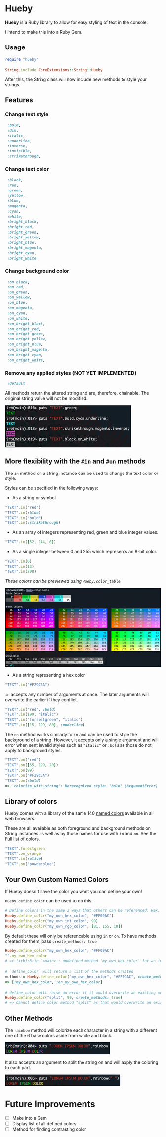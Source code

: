 # Hueby

**Hueby** is a Ruby library to allow for easy styling of text in the console.

I intend to make this into a Ruby Gem.

## Usage

```ruby
require "hueby"

String.include CoreExtensions::String::Hueby
```

After this, the String class will now include new methods to style your strings.

## Features

### Change text style

```ruby
 :bold,
 :dim,
 :italic,
 :underline,
 :inverse,
 :invisible,
 :strikethrough,
```

### Change text color
```ruby
 :black,
 :red,
 :green,
 :yellow,
 :blue,
 :magenta,
 :cyan,
 :white,
 :bright_black,
 :bright_red,
 :bright_green,
 :bright_yellow,
 :bright_blue,
 :bright_magenta,
 :bright_cyan,
 :bright_white
```

### Change background color
```ruby
 :on_black,
 :on_red,
 :on_green,
 :on_yellow,
 :on_blue,
 :on_magenta,
 :on_cyan,
 :on_white,
 :on_bright_black,
 :on_bright_red,
 :on_bright_green,
 :on_bright_yellow,
 :on_bright_blue,
 :on_bright_magenta,
 :on_bright_cyan,
 :on_bright_white,
```

### Remove any applied styles (NOT YET IMPLEMENTED)
```ruby
 :default
```

All methods return the altered string and are, therefore, chainable. The original string value will not be modified.

![basic examples](images/examples_1.png)

## More flexibility with the `#in` and `#on` methods

The `in` method on a string instance can be used to change the text color or style.

Styles can be specified in the following ways:

- As a string or symbol

```ruby
"TEXT".in("red")
"TEXT".in(:blue)
"TEXT".in("bold")
"TEXT".in(:strikethrough)
```

- As an array of integers representing red, green and blue integer values.

```ruby
"TEXT".in([52, 144, 6])
```

- As a single integer between 0 and 255 which represents an 8-bit color.
```ruby
"TEXT".in(0)
"TEXT".in(13)
"TEXT".in(208)
```

_These colors can be previewed using `Hueby.color_table`_

![alt text](images/color_table.png)

- As a string representing a hex color

```ruby
"TEXT".in("#F29C0A")
```

`in` accepts any number of arguments at once. The later arguments will overwrite the earlier if they conflict.

```ruby
"TEXT".in("red", :bold)
"TEXT".in(199, "italic")
"TEXT".in("forrestgreen", "italic")
"TEXT".in([15, 199, 80], :underline)
```

The `on` method works similarly to `in` and can be used to style the background of a string. However, it accepts only a single argument and will error when sent invalid styles such as `"italic"` or `:bold` as those do not apply to background styles.

```ruby
"TEXT".on("red")
"TEXT".on([55, 199, 20])
"TEXT".on(99)
"TEXT".on("#F29C0A")
"TEXT".on(:bold)
=> `colorize_with_string': Unrecognized style: 'bold' (ArgumentError)
```

## Library of colors

Hueby comes with a library of the same 140 [named colors](https://developer.mozilla.org/en-US/docs/Web/CSS/named-color) available in all web browsers.

These are all available as both foreground and background methods on String instances as well as by those names for use with `in` and `on`. See the [Full list of colors](lib/named_colors.csv).

```ruby
"TEXT".forestgreen
"TEXT".on_orange
"TEXT".in(:olive)
"TEXT".on("powderblue")
```

## Your Own Custom Named Colors

If Hueby doesn't have the color you want you can define your own!

`Hueby.define_color` can be used to do this.

```ruby
# Define colors in the same 3 ways that others can be referenced: Hex, Integer 256 and RGB Array
Hueby.define_color("my_own_hex_color", "#FF09AC")
Hueby.define_color("my_own_int_color", 99)
Hueby.define_color("my_own_rgb_color", [81, 155, 10])
```

By default these will only be referencable using `in` or `on`. To have methods created for them, pass `create_methods: true`

```ruby
Hueby.define_color("my_own_hex_color", "#FF09AC")
"".my_own_hex_color
# => (irb):8:in `<main>': undefined method 'my_own_hex_color' for an instance of String (NoMethodError)`

# `define_color` will return a list of the methods created
methods = Hueby.define_color("my_own_hex_color", "#FF09AC", create_methods: true)
=> [:my_own_hex_color, :on_my_own_hex_color]

# define_color will raise an error if it would overwrite an existing method not defined by Hueby
Hueby.define_color("split", 99, create_methods: true)
# => Cannot define color method "split" as that would overwrite an existing method. (ArgumentError)
```

## Other Methods

The `rainbow` method will colorize each character in a string with a different one of the 6 base colors aside from white and black.

![alt text](images/rainbow_1.png)

It also accepts an argument to split the string on and will apply the coloring to each part.

![alt text](images/rainbow_2.png)

# Future Improvements

- [ ] Make into a Gem
- [ ] Display list of all defined colors
- [ ] Method for finding contrasting color
